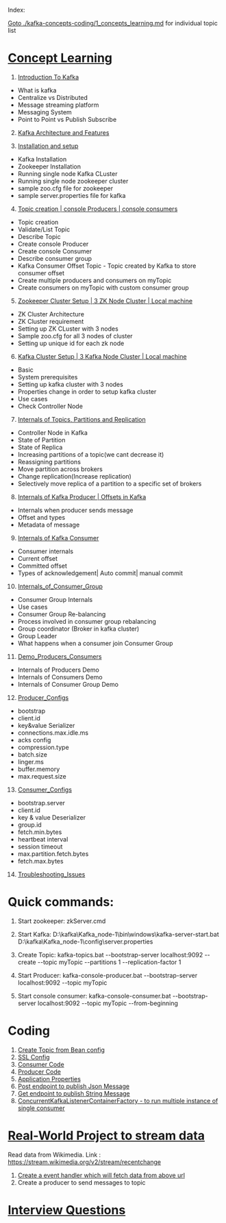 Index:

[Goto ./kafka-concepts-coding/1_concepts_learning.md](./kafka-concepts-coding/1_concepts_learning.md) for individual topic list

# [Concept Learning](./kafka-concepts-coding/1_concepts_learning.md)

1) [Introduction To Kafka](./kafka-concepts-coding/src/main/learning/1_introduction)
- What is kafka
- Centralize vs Distributed
- Message streaming platform
- Messaging System
- Point to Point vs Publish Subscribe
2) [Kafka Architecture and Features](./kafka-concepts-coding/src/main/learning/2_architecture)

3) [Installation and setup](./kafka-concepts-coding/src/main/learning/3_InstallationAndSetup)
- Kafka Installation
- Zookeeper Installation
- Running single node Kafka CLuster
- Running single node zookeeper cluster
- sample zoo.cfg file for zookeeper
- sample server.properties file for kafka

4) [Topic creation | console Producers | console consumers](./kafka-concepts-coding/src/main/learning/4_TopicAndConsoleProducerConsumer)
- Topic creation
- Validate/List Topic
- Describe Topic
- Create console Producer
- Create console Consumer
- Describe consumer group
- Kafka Consumer Offset Topic - Topic created by Kafka to store consumer offset
- Create multiple producers and consumers on myTopic
- Create consumers on myTopic with custom consumer group

5) [Zookeeper Cluster Setup | 3 ZK Node Cluster | Local machine](./kafka-concepts-coding/src/main/learning/5_ZK_Cluster_Setup)
- ZK Cluster Architecture
- ZK Cluster requirement
- Setting up ZK CLuster with 3 nodes
- Sample zoo.cfg for all 3 nodes of cluster
- Setting up unique id for each zk node

6) [Kafka Cluster Setup | 3 Kafka Node Cluster | Local machine](./kafka-concepts-coding/src/main/learning/6_Kafka_Cluster_Setup)
- Basic
- System prerequisites
- Setting up kafka cluster with 3 nodes
- Properties change in order to setup kafka cluster
- Use cases
- Check Controller Node


7) [Internals of Topics, Partitions and Replication](./kafka-concepts-coding/src/main/learning/7_InternalsOfTopicsPartitionsAndReplication)
- Controller Node in Kafka
- State of Partition
- State of Replica
- Increasing partitions of a topic(we cant decrease it)
- Reassigning partitions
- Move partition across brokers
- Change replication(Increase replication)
- Selectively move replica of a partition to a specific set of brokers

8) [Internals of Kafka Producer | Offsets in Kafka](./kafka-concepts-coding/src/main/learning/8_Internals_of_Kafka_Producer_Offsets_in_Kafka)
- Internals when producer sends message
- Offset and types
- Metadata of message


9) [Internals of Kafka Consumer](./kafka-concepts-coding/src/main/learning/9_Internals_of_kafka_Consumer)
- Consumer internals
- Current offset
- Committed offset
- Types of acknowledgement| Auto commit| manual commit

10) [Internals_of_Consumer_Group](./kafka-concepts-coding/src/main/learning/10_Internals_of_Consumer_Group)
- Consumer Group Internals
- Use cases
- Consumer Group Re-balancing
- Process involved in consumer group rebalancing
- Group coordinator (Broker in kafka cluster)
- Group Leader
- What happens when a consumer join Consumer Group

11) [Demo_Producers_Consumers](./kafka-concepts-coding/src/main/learning/11_Demo_Producers_Consumers)
- Internals of Producers Demo
- Internals of Consumers Demo
- Internals of Consumer Group Demo

12) [Producer_Configs](./kafka-concepts-coding/src/main/learning/12_Producer_configs)
- bootstrap
- client.id
- key&value Serializer
- connections.max.idle.ms
- acks config
- compression.type
- batch.size
- linger.ms
- buffer.memory
- max.request.size

13) [Consumer_Configs](./kafka-concepts-coding/src/main/learning/13_Consumer_configs)
- bootstrap.server
- client.id
- key & value Deserializer
- group.id
- fetch.min.bytes
- heartbeat interval
- session timeout
- max.partition.fetch.bytes
- fetch.max.bytes


14) [Troubleshooting_Issues](./kafka-concepts-coding/src/main/learning/14_troubleshooting_issues)


# Quick commands:

1) Start zookeeper: zkServer.cmd

2) Start Kafka: D:\kafka\Kafka_node-1\bin\windows\kafka-server-start.bat D:\kafka\Kafka_node-1\config\server.properties

3) Create Topic: kafka-topics.bat --bootstrap-server localhost:9092 --create --topic myTopic --partitions 1 --replication-factor 1

4) Start Producer: kafka-console-producer.bat --bootstrap-server localhost:9092  --topic myTopic

5) Start console consumer: kafka-console-consumer.bat --bootstrap-server localhost:9092  --topic myTopic --from-beginning


# Coding

1) [Create Topic from Bean config](./kafka-concepts-coding/src/main/java/com/home/kafka/learning/config/KafkaTopicConfig.java)
2) [SSL Config](./kafka-concepts-coding/src/main/java/com/home/kafka/learning/actual/project/config/KafkaSslConfig.java)
3) [Consumer Code](./kafka-concepts-coding/src/main/java/com/home/kafka/learning/consumer)
4) [Producer Code](./kafka-concepts-coding/src/main/java/com/home/kafka/learning/producer)
5) [Application Properties](./kafka-concepts-coding/src/main/resources/application.properties)
6) [Post endpoint to publish Json Message](./kafka-concepts-coding/src/main/java/com/home/kafka/learning/controller/JsonMessageController.java)
7) [Get endpoint to publish String Message](./kafka-concepts-coding/src/main/java/com/home/kafka/learning/controller/MessageController.java)
8) [ConcurrentKafkaListenerContainerFactory - to run multiple instance of single consumer](./kafka-concepts-coding/src/main/java/com/home/kafka/learning/actual/project/config/KafkaConfig.java)

# [Real-World Project to stream data](./spring-boot-kafka-real-world-project)

Read data from Wikimedia. Link : https://stream.wikimedia.org/v2/stream/recentchange

1) [Create a event handler which will fetch data from above url](./spring-boot-kafka-real-world-project/src/main/java/com/home/kafka/learning/producer)
2) Create a producer to send messages to topic


# [Interview Questions](./interview_questions.md)


